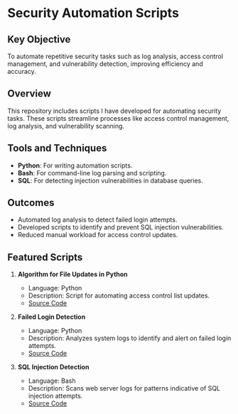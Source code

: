# Security Automation Scripts

## Key Objective
To automate repetitive security tasks such as log analysis, access control management, and vulnerability detection, improving efficiency and accuracy.

## Overview
This repository includes scripts I have developed for automating security tasks. These scripts streamline processes like access control management, log analysis, and vulnerability scanning.

## Tools and Techniques
- **Python**: For writing automation scripts.
- **Bash**: For command-line log parsing and scripting.
- **SQL**: For detecting injection vulnerabilities in database queries.

## Outcomes
- Automated log analysis to detect failed login attempts.
- Developed scripts to identify and prevent SQL injection vulnerabilities.
- Reduced manual workload for access control updates.

## Featured Scripts
1. **Algorithm for File Updates in Python**
   - Language: Python
   - Description: Script for automating access control list updates.
   - [Source Code](https://github.com/JLSecOps/JLcyberfortress/blob/main/scripts/Algorithm%20for%20file%20updates%20in%20Python.md)

2. **Failed Login Detection**
   - Language: Python
   - Description: Analyzes system logs to identify and alert on failed login attempts.
   - [Source Code](https://github.com/JLSecOps/JLcyberfortress/blob/main/incident-response/Incident%20report%20analysis.md)

3. **SQL Injection Detection**
   - Language: Bash
   - Description: Scans web server logs for patterns indicative of SQL injection attempts.
   - [Source Code](https://github.com/JLSecOps/JLcyberfortress/blob/main/scripts/Apply%20filters%20to%20SQL%20queries.md)
